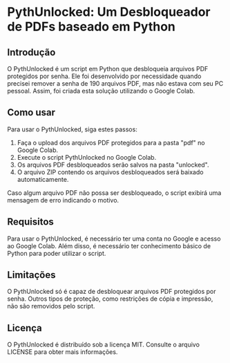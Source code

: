 # PythUnlocked: Um Desbloqueador de PDFs baseado em Python

## Introdução

O PythUnlocked é um script em Python que desbloqueia arquivos PDF protegidos por senha. Ele foi desenvolvido por necessidade quando precisei remover a senha de 190 arquivos PDF, mas não estava com seu PC pessoal. Assim, foi criada esta solução utilizando o Google Colab.

## Como usar

Para usar o PythUnlocked, siga estes passos:

1. Faça o upload dos arquivos PDF protegidos para a pasta "pdf" no Google Colab.
2. Execute o script PythUnlocked no Google Colab.
3. Os arquivos PDF desbloqueados serão salvos na pasta "unlocked".
4. O arquivo ZIP contendo os arquivos desbloqueados será baixado automaticamente.

Caso algum arquivo PDF não possa ser desbloqueado, o script exibirá uma mensagem de erro indicando o motivo.

## Requisitos

Para usar o PythUnlocked, é necessário ter uma conta no Google e acesso ao Google Colab. Além disso, é necessário ter conhecimento básico de Python para poder utilizar o script.

## Limitações

O PythUnlocked só é capaz de desbloquear arquivos PDF protegidos por senha. Outros tipos de proteção, como restrições de cópia e impressão, não são removidos pelo script.

## Licença

O PythUnlocked é distribuído sob a licença MIT. Consulte o arquivo LICENSE para obter mais informações.

